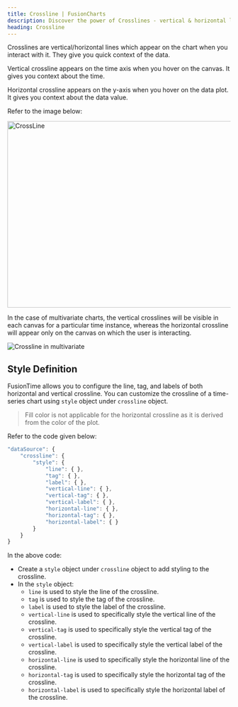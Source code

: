 ```yaml
---
title: Crossline | FusionCharts
description: Discover the power of Crosslines - vertical & horizontal lines to gain quick context of the data. Check out the comprehensive article for more details.
heading: Crossline
---
```


Crosslines are vertical/horizontal lines which appear on the chart when you interact with it. They give you quick context of the data.

Vertical crossline appears on the time axis when you hover on the canvas. It gives you context about the time.

Horizontal crossline appears on the y-axis when you hover on the data plot. It gives you context about the data value.

Refer to the image below:

<img src="{% site.BASE_URL %}/images/fusiontime-component-cross-line.png" alt="CrossLine" width="700" height="420">

In the case of multivariate charts, the vertical crosslines will be visible in each canvas for a particular time instance, whereas the horizontal crossline will appear only on the canvas on which the user is interacting.

![Crossline in multivariate](/gif/multivariate-crossline.gif)

## Style Definition

FusionTime allows you to configure the line, tag, and labels of both horizontal and vertical crossline. You can customize the crossline of a time-series chart using `style` object under `crossline` object.

> Fill color is not applicable for the horizontal crossline as it is derived from the color of the plot.

Refer to the code given below:

```javascript
"dataSource": {
    "crossline": {
        "style": {
            "line": { },
            "tag": { },
            "label": { },
            "vertical-line": { },
            "vertical-tag": { },
            "vertical-label": { },
            "horizontal-line": { },
            "horizontal-tag": { },
            "horizontal-label": { }
        }
    }
}
```

In the above code:

- Create a `style` object under `crossline` object to add styling to the crossline.
- In the `style` object:
  - `line` is used to style the line of the crossline.
  - `tag` is used to style the tag of the crossline.
  - `label` is used to style the label of the crossline.
  - `vertical-line` is used to specifically style the vertical line of the crossline.
  - `vertical-tag` is used to specifically style the vertical tag of the crossline.
  - `vertical-label` is used to specifically style the vertical label of the crossline.
  - `horizontal-line` is used to specifically style the horizontal line of the crossline.
  - `horizontal-tag` is used to specifically style the horizontal tag of the crossline.
  - `horizontal-label` is used to specifically style the horizontal label of the crossline.
